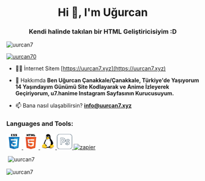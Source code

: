 <h1 align="center">Hi 👋, I'm Uğurcan</h1>
<h3 align="center">Kendi halinde takılan bir HTML Geliştiricisiyim :D</h3>

<p align="left"> <img src="https://komarev.com/ghpvc/?username=uurcan7&label=Profilin%20g%C3%B6r%C3%BCnt%C3%BClenme%20say%C4%B1s%C4%B1&color=fe7e9e&style=flat" alt="uurcan7" /> </p>

<p align="left"> <a href="https://twitter.com/uurcan70" target="blank"><img src="https://img.shields.io/twitter/follow/uurcan70?logo=twitter&style=for-the-badge" alt="uurcan70" /></a> </p>

- 👨‍💻 İnternet Sitem [https://uurcan7.xyz](https://uurcan7.xyz)

- 💬 Hakkımda **Ben Uğurcan Çanakkale/Çanakkale, Türkiye'de Yaşıyorum 14 Yaşındayım Günümü Site Kodlayarak ve Anime İzleyerek Geçiriyorum, u7.hanime Instagram Sayfasının Kurucusuyum.**

- 📫 Bana nasıl ulaşabilirsin? **info@uurcan7.xyz**



<h3 align="left">Languages and Tools:</h3>
<p align="left"> <a href="https://www.w3schools.com/css/" target="_blank"> <img src="https://raw.githubusercontent.com/devicons/devicon/master/icons/css3/css3-original-wordmark.svg" alt="css3" width="40" height="40"/> </a> <a href="https://www.w3.org/html/" target="_blank"> <img src="https://raw.githubusercontent.com/devicons/devicon/master/icons/html5/html5-original-wordmark.svg" alt="html5" width="40" height="40"/> </a> <a href="https://www.linux.org/" target="_blank"> <img src="https://raw.githubusercontent.com/devicons/devicon/master/icons/linux/linux-original.svg" alt="linux" width="40" height="40"/> </a> <a href="https://www.photoshop.com/en" target="_blank"> <img src="https://raw.githubusercontent.com/devicons/devicon/master/icons/photoshop/photoshop-line.svg" alt="photoshop" width="40" height="40"/> </a> <a href="https://zapier.com" target="_blank"> <img src="https://www.vectorlogo.zone/logos/zapier/zapier-icon.svg" alt="zapier" width="40" height="40"/> </a> </p>

<p>&nbsp;<img align="center" src="https://github-readme-stats.vercel.app/api?username=uurcan7&show_icons=true&theme=dark&title_color=fe7e9e&text_color=fe7e9e&locale=tr" alt="uurcan7" /></p>

<p><img align="center" src="https://github-readme-streak-stats.herokuapp.com/?user=uurcan7&theme=dark" alt="uurcan7" /></p>
